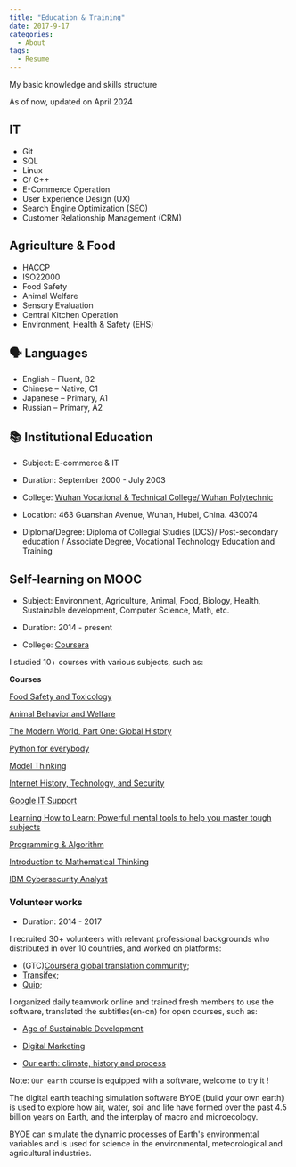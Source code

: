 ```yaml
---
title: "Education & Training"
date: 2017-9-17
categories:
  - About
tags:
  - Resume
---
```


My basic knowledge and skills structure

As of now, updated on April 2024

## IT
* Git
* SQL
* Linux
* C/ C++
* E-Commerce Operation
* User Experience Design (UX)
* Search Engine Optimization (SEO)
* Customer Relationship Management (CRM)


## Agriculture & Food

* HACCP
* ISO22000
* Food Safety
* Animal Welfare
* Sensory Evaluation
* Central Kitchen Operation
* Environment, Health & Safety (EHS)


## 🗣 Languages

* English – Fluent, B2
* Chinese – Native, C1
* Japanese – Primary, A1
* Russian – Primary, A2



## 📚 Institutional Education

- Subject: E-commerce & IT

- Duration: September 2000 - July 2003

- College: [Wuhan Vocational & Technical College/ Wuhan Polytechnic](https://en.wtc.edu.cn/main.htm)

- Location: 463 Guanshan Avenue, Wuhan, Hubei, China. 430074

- Diploma/Degree: Diploma of Collegial Studies (DCS)/ Post-secondary education / Associate Degree, Vocational Technology Education and Training


## Self-learning on MOOC

- Subject: Environment, Agriculture, Animal, Food, Biology, Health, Sustainable development, Computer Science, Math, etc.

- Duration: 2014 - present

- College: [Coursera](http://coursera.org)

I studied 10+ courses with various subjects, such as:

**Courses**

[Food Safety and Toxicology](https://www.coursera.org/learn/shipin-anquan)

[Animal Behavior and Welfare](https://www.coursera.org/learn/animal-welfare)

[The Modern World, Part One: Global History](https://www.coursera.org/learn/modern-world)

[Python for everybody](https://www.coursera.org/specializations/python)

[Model Thinking](https://www.coursera.org/learn/model-thinking)

[Internet History, Technology, and Security](https://www.coursera.org/learn/internet-history)

[Google IT Support](https://www.coursera.org/professional-certificates/google-it-support)

[Learning How to Learn: Powerful mental tools to help you master tough subjects](https://www.coursera.org/learn/learning-how-to-learn)

[Programming & Algorithm](https://www.coursera.org/specializations/biancheng-suanfa)

[Introduction to Mathematical Thinking](https://www.coursera.org/learn/mathematical-thinking/)

[IBM Cybersecurity Analyst](https://www.coursera.org/professional-certificates/ibm-cybersecurity-analyst)



### Volunteer works

- Duration: 2014 - 2017

I recruited 30+ volunteers with relevant professional backgrounds who distributed in over 10 countries, and worked on platforms:  

- (GTC)[Coursera global translation community](https://www.coursera.support/s/feed/0D51U00003BmIp9SAF?language=en_US);
- [Transifex](http://transifex.com);
- [Quip](https://quip.com/);

I organized daily teamwork online and trained fresh members to use the software, translated the subtitles(en-cn) for open courses, such as:

- [Age of Sustainable Development](https://www.coursera.org/learn/sustainable-development)

- [Digital Marketing](https://www.coursera.org/specializations/digital-marketing)

- [Our earth: climate, history and process](https://www.coursera.org/learn/our-earth)


Note: ```Our earth``` course is equipped with a software, welcome to try it !

The digital earth teaching simulation software BYOE (build your own earth) is used to explore how air, water, soil and life have formed over the past 4.5 billion years on Earth, and the interplay of macro and microecology. 

[BYOE](http://www.buildyourownearth.com/) can simulate the dynamic processes of Earth's environmental variables and is used for science in the environmental, meteorological and agricultural industries. 


